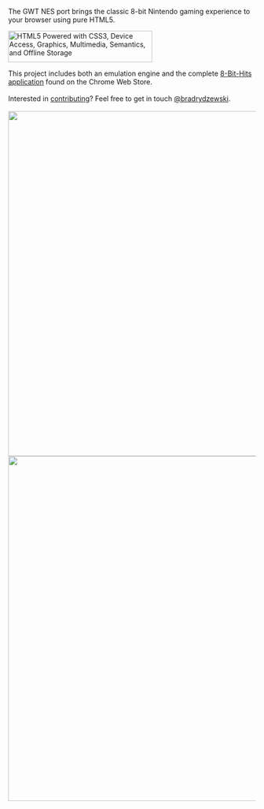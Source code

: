 The GWT NES port brings the classic 8-bit Nintendo gaming experience to your browser using pure HTML5.

<img src='http://www.w3.org/html/logo/badge/html5-badge-h-css3-device-graphics-multimedia-semantics-storage.png' alt='HTML5 Powered with CSS3, Device Access, Graphics, Multimedia, Semantics, and Offline Storage' title='HTML5 Powered with CSS3, Device Access, Graphics, Multimedia, Semantics, and Offline Storage' width='293' height='64'>


This project includes both an emulation engine and the complete <a href='https://chrome.google.com/webstore/detail/bfjokmbfklgdmfahhfcnbkilomimlnln'>8-Bit-Hits application</a> found on the Chrome Web Store.<br>
<br>
Interested in <a href='Contributing.md'>contributing</a>? Feel free to get in touch <a href='http://www.twitter.com/bradrydzewski'>@bradrydzewski</a>.<br>
<br />
<img src='http://gwt-nes-port.googlecode.com/svn/wiki/GameLibraryScreen.png' width='700px' />
<br />
<img src='http://gwt-nes-port.googlecode.com/svn/wiki/screenshot3.png' width='700px' />